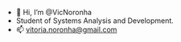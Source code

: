 - 👋 Hi, I’m @VicNoronha
- Student of Systems Analysis and Development.
- 📫 vitoria.noronha@gmail.com


<!---
VicNoronha/VicNoronha is a ✨ special ✨ repository because its `README.md` (this file) appears on your GitHub profile.
You can click the Preview link to take a look at your changes.
--->
